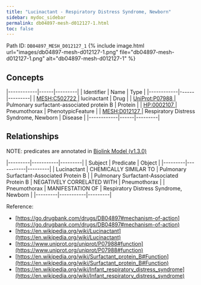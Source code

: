 ```yaml
---
title: "Lucinactant - Respiratory Distress Syndrome, Newborn"
sidebar: mydoc_sidebar
permalink: db04897-mesh-d012127-1.html
toc: false 
---
```



Path ID: `DB04897_MESH_D012127_1`
{% include image.html url="images/db04897-mesh-d012127-1.png" file="db04897-mesh-d012127-1.png" alt="db04897-mesh-d012127-1" %}

## Concepts

|------------|------|---------|
| Identifier | Name | Type    |
|------------|------|---------|
| <a href="https://identifiers.org/MESH:C502722">MESH:C502722 </a> | lucinactant | Drug |
| <a href="https://identifiers.org/UniProt:P07988">UniProt:P07988 </a> | Pulmonary surfactant-associated protein B | Protein |
| <a href="https://identifiers.org/HP:0002107">HP:0002107 </a> | Pneumothorax | PhenotypicFeature |
| <a href="https://identifiers.org/MESH:D012127">MESH:D012127 </a> | Respiratory Distress Syndrome, Newborn | Disease |
|------------|------|---------|

## Relationships


NOTE: predicates are annotated in <a href="https://github.com/biolink/biolink-model/releases/tag/v1.3.0">Biolink Model (v1.3.0)</a>

|---------|-----------|---------|
| Subject | Predicate | Object  |
|---------|-----------|---------|
| Lucinactant | CHEMICALLY SIMILAR TO | Pulmonary Surfactant-Associated Protein B |
| Pulmonary Surfactant-Associated Protein B | NEGATIVELY CORRELATED WITH | Pneumothorax |
| Pneumothorax | MANIFESTATION OF | Respiratory Distress Syndrome, Newborn |
|---------|-----------|---------|

Reference: 
  - [https://go.drugbank.com/drugs/DB04897#mechanism-of-action](https://go.drugbank.com/drugs/DB04897#mechanism-of-action)
  - [https://en.wikipedia.org/wiki/Lucinactant](https://en.wikipedia.org/wiki/Lucinactant)
  - [https://www.uniprot.org/uniprot/P07988#function](https://www.uniprot.org/uniprot/P07988#function)
  - [https://en.wikipedia.org/wiki/Surfactant_protein_B#Function](https://en.wikipedia.org/wiki/Surfactant_protein_B#Function)
  - [https://en.wikipedia.org/wiki/Infant_respiratory_distress_syndrome](https://en.wikipedia.org/wiki/Infant_respiratory_distress_syndrome)
